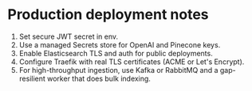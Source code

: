 # Production deployment notes

1. Set secure JWT secret in env.
2. Use a managed Secrets store for OpenAI and Pinecone keys.
3. Enable Elasticsearch TLS and auth for public deployments.
4. Configure Traefik with real TLS certificates (ACME or Let's Encrypt).
5. For high-throughput ingestion, use Kafka or RabbitMQ and a gap-resilient worker that does bulk indexing.

